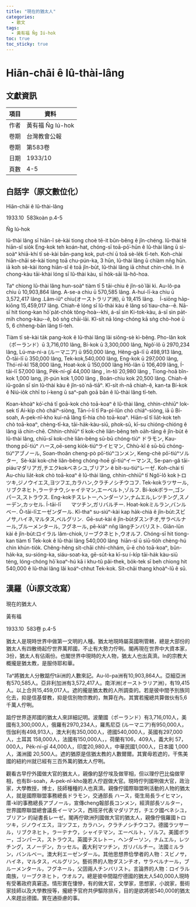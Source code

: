 ```yaml
---
title: "現在的猶太人"
categories:
  - 散文
tags:
  - 黃有福 N̂g Iú-hok
toc: true
toc_sticky: true
---
```


# Hiān-chāi ê Iû-thài-lâng

## 文獻資訊

| 項目 | 資料 |
|---|---|
| 作者 | 黃有福 N̂g Iú-hok |
| 卷期 | 台灣教會公報 |
| 卷期 | 第583卷 |
| 日期 | 1933/10 |
| 頁數 | 4-5 |

## 白話字（原文數位化）

Hiān-chāi ê Iû-thài-lâng

1933.10  583koàn p.4-5

N̂g Iú-hok

Iû-thài lâng sī hiān-î sè-kài tiong choè tē-it bûn-bêng ê jîn-chéng. Iû-thài tē hiān-sî sio̍k Eng-kok teh koán-hat, chóng-sī toā-pō͘-hūn ê Iû-thài lâng ū sì-soàⁿ khiā-khí tī sè-kài bān-pang kok, put-chí ū toā sè-le̍k tī-teh. Koh-chài hiān-chāi sè-kài tiong toā chu-pún-ka, 3 hūn, Iû-thài lâng ū chiàm nn̄g hūn. iā koh sè-kài itong hiān-sî ê toā jîn-bu̍t, Iû-thài lâng iā chhut chin-chē. In ê chong-kàu tāi-khài lóng sī Iû-thài kàu, sī ho̍k-sāi Iâ-hô-hoa.

Taⁿ chiong Iû-thài lâng hun-soàⁿ tiàm tī 5 tāi-chiu ê jîn-sò͘ lâi kì. Au-lô-pa chiu ū 10,903,864 lâng. A-se-a chiu ū 570,585 lâng. A-hui-lī-ka chiu ū 3,572,417 lâng .Lâm-iûⁿ chiu(オーストラリア洲), ū 19,415 lâng.    Í-siōng ha̍p-kiōng 15,459,017 lâng. Chiah-ê lóng sī Iû-thài kàu ê lâng só͘ tiau-cha--ê. Nā-sī hit tiong-kan hō͘ pa̍t-cho̍k tông-hoà--khì, á-sī sìn Ki-tok-kàu, á-sī sìn pa̍t-mi̍h chong-kàu--ê, bô sǹg chāi-lāi. Kî-si̍t nā lóng-chóng kā sǹg chò-hoé ū 5, 6 chheng-bān lâng tī-teh.

Tiàm tī sè-kài ta̍k pang-kok ê Iû-thài lâng lâi siông-sè kì-bêng. Pho-lân kok（ポーランド）ū 3,716,010 lâng, Bí-kok ū 3,300,000 lâng, Ngô͘-lô ū 2970,234 lâng, Lú-ma-ni-a (ルーマニア) ū 950,000 lâng, Hêng-gâ-lī ū 498,913 lâng, Ò-tāi-lī ū 350,000 lâng, Tek-kok,540,000 lâng, Eng-kok ū 297,000 lâng, Thó͘-nî-kî 158,000 lâng, Hoat-kok ū 150,000 lâng Hô-lân ū 106,409 lâng, Í-tāi-lī 57,000 lâng, Pe̍k-ní-gī 44,000 lâng , ìn-tō͘ 20,980 lâng , Tiong-hoâ bîn-kok 1,000 lang, ji̍t-pún kok 1,000 lâng , Boán-chiu kok 20,500 lâng. Chiah-ê iû-goân sī sìn Iû-thài kàu ê jîn-sò͘ nā-tiāⁿ. Kî-si̍t m̄-nā chiah-ê, kan-ta Bí-kok ê Niú-io̍k chhī to í-keng ū saⁿ-pah goā bān ê Iû-thài lâng tī-teh.

Koan-khoàⁿ kó͘-chá tī goā-kok chò toā-koaⁿ ê Iû-thài lâng, chhin-chhiūⁿ Iok-sek tī Ai-ki̍p chò cháiⁿ-siòng, Tān-í-lí tī Pa-pí-lûn chò chiáⁿ-siòng, iā ū Bí-soah, A-pek-nî-kho kuí-nā lâng tī-hia chò toā-koaⁿ. Hiān-sî tī lia̍t-kok teh chò toā-koaⁿ, chèng-tī-ka, tāi-ha̍k-kàu-siū, phok-sū, kī-su chióng-chióng ê lâng iā chin-chē. Chhin-chhiūⁿ tī kok-chè liân-bêng teh oa̍h-tāng ê jîn-bu̍t ê Iû-thài lâng, chiū-sī kok-chè liân-bêng sū-bū chóng-tiúⁿ ドラモン, Kau-thong pō͘-tiúⁿ ハース,oē-seng kio̍k-tiúⁿライヒマン, Chhù-kî ê sū-bū chóng-tiúⁿアブノール, Soan-thoân cheng-pò pō͘-tiúⁿコンメン, Keng-chè pō͘-tiúⁿソルター,  Sè-kài kok-chè liân-bêng chóng-hoē gī-tiúⁿイーマンス, Se-pan-gâ tāi-piáuマダリアガ,チエクkokベネシユ,ブリアン ê bi̍t-su-tiúⁿレーゼ. Koh-chài tī Au-chiu lia̍t-kok chò toā-koaⁿ ê Iû-thài lâng, chhin-chhiūⁿ tī Ngô͘-lô kokトロツキ,ジノウイエス,ヨツフエ,カラハン,クラチノシチウコフ. Tek-kokラツサール,リブクネヒト,ラーテナウ,シャイテマン,エーベルト,ゾルフ. Bí-kokボラー,ゴンパース,ストラウス. Eng-kokチスレトー,ヘンダーソン,ナムエル,レツチング,スノーデン,カッセル. Í-tāi-lī　　マツチン,ガリバルチー. Hoat-kokミルラン,バンルベー. Ò-tāi-līエーゼンダール. Kî-thaⁿ su-siúⁿ-kài kap ha̍k-chiá ê jîn-bu̍t:スビノサ,ハイネ,マルタス,ベルグリン.  Gē-sut-kài ê jîn-bu̍tダスンチオ,サラベルナール,ブルーメンタール, フグネール, pē-kiáⁿ nn̄g lângチンバリスト. Giân-lūn kài ê jîn-bu̍t:ロイラル lâm-chiok,リーブクネヒト,ウオルフ. Chóng-sī hit tiong-kan tiàm tī Tek-kok ê Iû-thài lâng 540,000 lâng  hiān-sî ū siū-tio̍h chèng-hú chin khún-tio̍k. Chêng-hêng si̍t-chāi chhi-chhám, ū-ē chò toā-koaⁿ, bûn-ha̍k-ka, su-sióng-ka, siáu-soat-ka, gē-su̍t-ka kī-su í-ki̍p tāi-ha̍k kàu-siū téng, lóng-chóng hō͘ koaⁿ-hú kā i khu-tû pâi-thek, bo̍k-tek sī beh chiong hit 540,000 ê Iû-thài lâng lâi koáⁿ-chhut Tek-kok. Si̍t-chāi thang khoàⁿ-lū ê sū.

## 漢羅（Ùi原文改寫）

現在的猶太人

黃有福

1933.10  583卷 p.4-5

猶太人是現時世界中做第一文明的人種。猶太地現時屬英國咧管轄，總是大部份的猶太人有四散徛起佇世界萬邦國，不止有大勢力佇咧。閣再現在世界中大資本家，3份，猶太人有佔兩份。也閣世界中現時的大人物，猶太人也出真濟。In的宗教大概攏是猶太教，是服侍耶和華。

Taⁿ將猶太人分散踮佇tāi洲的人數來記。Au-lô-pa洲有10,903,864人。亞細亞洲有570,585人。亞非利加洲有3,572,417人。南洋洲(オーストラリア洲)，有19,415人。以上合共15,459,017人。遮的攏是猶太教的人所調查的。若是彼中間予別族同化去，抑是信基督教，抑是信別物宗教的，無算在內。其實若攏總共算做伙有5,6千萬人佇咧。

踮佇世界逐邦國的猶太人來詳細記明。波蘭國（ポーランド）有3,716,010人，美國有3,300,000人，俄羅有2970,234人，羅馬尼亞 (ルーマニア)有950,000人，恆伽利有498,913人，澳大利有350,000人，德國540,000人，英國有297,000人，土耳其 158,000人，法國有150,000人，，荷蘭有106，409人，義大利 57，000人，Pe̍k-ní-gī 44,000人，印度20,980人，中華民國1,000人，日本國 1,000人，滿洲國 20,500人。遮的猶原是信猶太教的人數爾爾。其實毋若遮的，干焦美國的紐約州就已經有三百外萬的猶太人佇咧。

觀看古早佇外國做大官的猶太人，親像約瑟佇埃及做宰相，但以理佇巴比倫做宰相，也有Bí-soah，A-pek-nî-kho幾若人佇遐做大官。現時佇列國咧做大官，政治家，大學教授，博士，技師種種的人也真濟。親像佇國際聯盟咧活動的人物的猶太人，就是國際聯盟事務總長ドラモン，交通部長 ハース，衛生局長ライヒマン，厝-kî的事務總長アブノール，宣傳cheng報部長コンメン，經濟部長ソルター，世界國際聯盟總會議長イーマンス，西班牙代表マダリアガ，チエク國ベネシユ，ブリアン 的祕書長レーゼ。閣再佇歐洲列國做大官的猶太人，親像佇俄羅國トロツキ，ジノウイエス，ヨツフエ，カラハン，クラチノシチウコフ。德國ラツサール，リブクネヒト，ラーテナウ，シャイテマン，エーベルト，ゾルフ。美國ボラー，ゴンパース，ストラウス。英國チスレトー，ヘンダーソン，ナムエル，レツチング，スノーデン，カッセル。義大利マツチン，ガリバルチー。法國ミルラン，バンルベー。澳大利エーゼンダール。其他思想界佮學者的人物：スビノサ，ハイネ，マルタス，ベルグリン。藝術界的人物ダスンチオ，サラベルナール，ブルーメンタール，フグネール，父囝兩人チンバリスト。言論界的人物：ロイラル南族，リーブクネヒト，ウオルフ。總是彼中間踮佇德國的猶太人540,000人現時有受著政府真窘逐。情形實在悽慘，有的做大官，文學家，思想家，小說家，藝術家技師以及大學教授等，攏總予官府共伊驅除排斥，目的是欲將彼540,000的猶太人來趕出德國。實在通掛慮的事。
